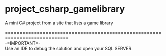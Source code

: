 # project_csharp_gamelibrary
A mini C# project from a site that lists a game library

============================================================================                              
-=IMPORTANT=-                                                                                                              
Use an IDE to debug the solution and open your SQL SERVER.
